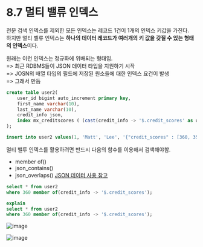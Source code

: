 # 8.7 멀티 밸류 인덱스

전문 검색 인덱스를 제외한 모든 인덱스는 레코드 1건이 1개의 인덱스 키값을 가진다.<br>
하지만 멀티 벨류 인덱스는 **하나의 데이터 레코드가 여러개의 키 값을 갖질 수 있는 형태의 인덱스**이다.<br>

원래는 이런 인덱스는 정규화에 위배되는 형태임.<br>
=> 최근 RDBMS들이 JSON 데이터 타입을 지원하기 시작<br>
=> JOSN의 배열 타입의 필드에 저장된 원소들에 대한 인덱스 요건이 발생<br>
=> 그래서 만듬


```sql
create table user2(
	user_id bigint auto_increment primary key,
    first_name varchar(10),
    last_name varchar(10),
    credit_info json,
    index mx_creditscores ( (cast(credit_info -> '$.credit_scores' as unsigned array)) )
);

insert into user2 values(1, 'Matt', 'Lee', '{"credit_scores" : [360, 353, 351]}');
```

멀티 밸루 인덱스를 활용하려면 반드시 다음의 함수를 이용해서 검색해야함.

+ member of()
+ json_contains()
+ json_overlaps()
[JSON 데이터 사용 참고](https://www.lesstif.com/dbms/mysql-json-data-54952420.html)
```sql
select * from user2
where 360 member of(credit_info -> '$.credit_scores');

explain
select * from user2
where 360 member of(credit_info -> '$.credit_scores');
```
![image](https://github.com/RealMySQL-Study/REAL_MYSQL_STUDY/assets/92290312/31c64ab5-6a63-48e7-b9fe-d344db88e8c9)


![image](https://github.com/RealMySQL-Study/REAL_MYSQL_STUDY/assets/92290312/63af89bd-2d5c-4413-8433-012d0072f8f9)
